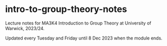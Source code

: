 # intro-to-group-theory-notes
Lecture notes for MA3K4 Introduction to Group Theory at University of Warwick, 2023/24.

Updated every Tuesday and Friday until 8 Dec 2023 when the module ends.